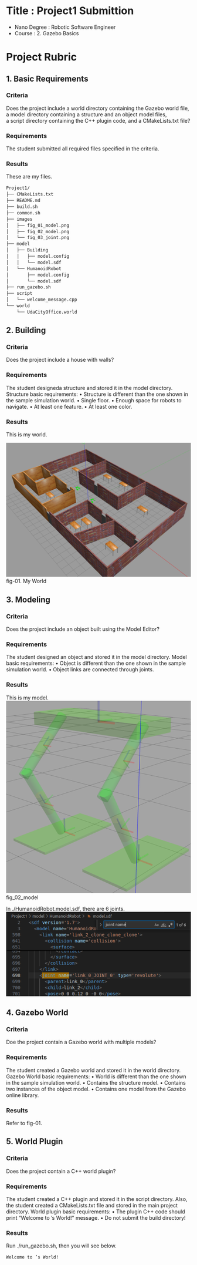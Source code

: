 # Title : Project1 Submittion
- Nano Degree : Robotic Software Engineer
- Course : 2. Gazebo Basics

# Project Rubric

## 1. Basic Requirements

### Criteria
Does the project include a world directory containing the Gazebo world file, a model directory containing a structure and an object model files, a script directory containing the C++ plugin code, and a CMakeLists.txt file?

### Requirements
The student submitted all required files specified in the criteria.

### Results
These are my files.

```bash
Project1/
├── CMakeLists.txt
├── README.md
├── build.sh
├── common.sh
├── images
│   ├── fig_01_model.png
│   ├── fig_02_model.png
│   └── fig_03_joint.png
├── model
│   ├── Building
│   │   ├── model.config
│   │   └── model.sdf
│   └── HumanoidRobot
│       ├── model.config
│       └── model.sdf
├── run_gazebo.sh
├── script
│   └── welcome_message.cpp
└── world
    └── UdaCityOffice.world
```    

## 2. Building

### Criteria
Does the project include a house with walls?

### Requirements
The student designeda structure and stored it in the model directory.
Structure basic requirements:
• Structure is different than the one shown in the sample simulation world.
• Single floor.
• Enough space for robots to navigate.
• At least one feature.
• At least one color.

### Results
This is my world.

![model](./images/fig_01_model.png)
fig-01. My World


## 3. Modeling

### Criteria
Does the project include an object built using the Model Editor?

### Requirements
The student designed an object and stored it in the model directory.
Model basic requirements:
• Object is different than the one shown in the sample simulation world.
• Object links are connected through joints.

### Results
This is my model.
![model](./images/fig_02_model.png)
fig_02_model

In ./HumanoidRobot.model.sdf, there are 6 joints.
![model](./images/fig_03_joint.png)

## 4. Gazebo World

### Criteria
Doe the project contain a Gazebo world with multiple models?

### Requirements
The student created a Gazebo world and stored it in the world directory.
Gazebo World basic requirements:
• World is different than the one shown in the sample simulation world.
• Contains the structure model.
• Contains two instances of the object model.
• Contains one model from the Gazebo online library.

### Results
Refer to fig-01.

## 5. World Plugin

### Criteria
Does the project contain a C++ world plugin?

### Requirements
The student created a C++ plugin and stored it in the script directory. Also, the student created a CMakeLists.txt file and stored in the main project directory.
World plugin basic requirements:
• The plugin C++ code should print “Welcome to ’s World!” message.
• Do not submit the build directory!

### Results
Run ./run_gazebo.sh, then you will see below.

```bash
Welcome to ’s World!
```